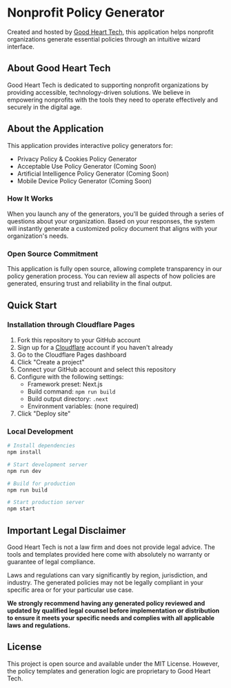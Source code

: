 # Nonprofit Policy Generator

Created and hosted by [Good Heart Tech](https://goodheart.tech), this application helps nonprofit organizations generate essential policies through an intuitive wizard interface.

## About Good Heart Tech

Good Heart Tech is dedicated to supporting nonprofit organizations by providing accessible, technology-driven solutions. We believe in empowering nonprofits with the tools they need to operate effectively and securely in the digital age.

## About the Application

This application provides interactive policy generators for:

- Privacy Policy & Cookies Policy Generator
- Acceptable Use Policy Generator (Coming Soon)
- Artificial Intelligence Policy Generator (Coming Soon)
- Mobile Device Policy Generator (Coming Soon)

### How It Works

When you launch any of the generators, you'll be guided through a series of questions about your organization. Based on your responses, the system will instantly generate a customized policy document that aligns with your organization's needs.

### Open Source Commitment

This application is fully open source, allowing complete transparency in our policy generation process. You can review all aspects of how policies are generated, ensuring trust and reliability in the final output.

## Quick Start

### Installation through Cloudflare Pages

1. Fork this repository to your GitHub account
2. Sign up for a [Cloudflare](https://cloudflare.com) account if you haven't already
3. Go to the Cloudflare Pages dashboard
4. Click "Create a project"
5. Connect your GitHub account and select this repository
6. Configure with the following settings:
   - Framework preset: Next.js
   - Build command: `npm run build`
   - Build output directory: `.next`
   - Environment variables: (none required)
7. Click "Deploy site"

### Local Development

```bash
# Install dependencies
npm install

# Start development server
npm run dev

# Build for production
npm run build

# Start production server
npm start
```

## Important Legal Disclaimer

Good Heart Tech is not a law firm and does not provide legal advice. The tools and templates provided here come with absolutely no warranty or guarantee of legal compliance.

Laws and regulations can vary significantly by region, jurisdiction, and industry. The generated policies may not be legally compliant in your specific area or for your particular use case.

**We strongly recommend having any generated policy reviewed and updated by qualified legal counsel before implementation or distribution to ensure it meets your specific needs and complies with all applicable laws and regulations.**

## License

This project is open source and available under the MIT License. However, the policy templates and generation logic are proprietary to Good Heart Tech. 